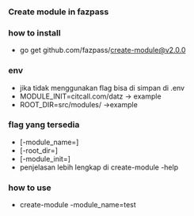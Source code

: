### Create module in fazpass

### how to install
- go get github.com/fazpass/create-module@v2.0.0

### env
- jika tidak menggunakan flag bisa di simpan di .env
- MODULE_INIT=citcall.com/datz -> example
- ROOT_DIR=src/modules/ ->example

### flag yang tersedia
- [-module_name=]
- [-root_dir=]
- [-module_init=]
- penjelasan lebih lengkap di create-module -help

### how to use
- create-module -module_name=test